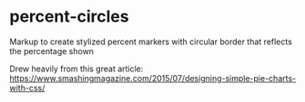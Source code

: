 # percent-circles
Markup to create stylized percent markers with circular border that reflects the percentage shown

Drew heavily from this great article: https://www.smashingmagazine.com/2015/07/designing-simple-pie-charts-with-css/
